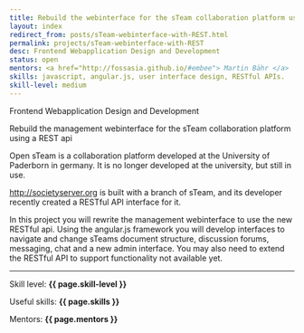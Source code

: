 ```yaml
---
title: Rebuild the webinterface for the sTeam collaboration platform using a REST api
layout: index
redirect_from: posts/sTeam-webinterface-with-REST.html
permalink: projects/sTeam-webinterface-with-REST
desc: Frontend Webapplication Design and Development
status: open
mentors: <a href="http://fossasia.github.io/#embee"> Martin Bähr </a>
skills: javascript, angular.js, user interface design, RESTful APIs.
skill-level: medium
---
```

Frontend Webapplication Design and Development


Rebuild the management webinterface for the sTeam collaboration platform using a REST api


Open sTeam is a collaboration platform developed at the University of Paderborn in germany.
It is no longer developed at the university, but still in use.

http://societyserver.org is built with a branch of sTeam, and its developer
recently created a RESTful API interface for it.

In this project you will rewrite the management webinterface to use the new RESTful api.
Using the angular.js framework you will develop interfaces to navigate and
change sTeams document structure, discussion forums, messaging, chat and a new
admin interface.
You may also need to extend the RESTful API to support functionality not
available yet.

* * *

Skill level: **{{ page.skill-level }}**

Useful skills: **{{ page.skills }}**

Mentors: **{{ page.mentors }}**
